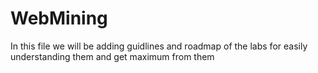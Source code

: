 # WebMining
In this file we will be adding guidlines and roadmap of the labs for easily understanding them and get maximum from them
